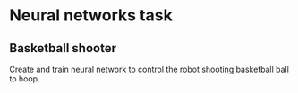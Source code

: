# Neural networks task

## Basketball shooter

Create and train neural network to control the robot shooting basketball ball to hoop.